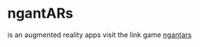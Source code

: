 # ngantARs
is an augmented reality apps
visit the link game [ngantars](https://dramdani.github.io/ngantARs/)
